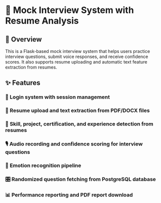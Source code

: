 # **🎤 Mock Interview System with Resume Analysis**
## **🌟 Overview**
This is a Flask-based mock interview system that helps users practice interview questions, submit voice responses, and receive confidence scores. It also supports resume uploading and automatic text feature extraction from resumes.

## **✨ Features**
### 🔐 Login system with session management
### 📄 Resume upload and text extraction from PDF/DOCX files
### 🧠 Skill, project, certification, and experience detection from resumes
### 🎙️ Audio recording and confidence scoring for interview questions
### 💬 Emotion recognition pipeline 
### 🎛️ Randomized question fetching from PostgreSQL database
### 📊 Performance reporting and PDF report download





